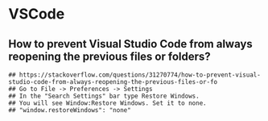 VSCode
======

## How to prevent Visual Studio Code from always reopening the previous files or folders?

    ## https://stackoverflow.com/questions/31270774/how-to-prevent-visual-studio-code-from-always-reopening-the-previous-files-or-fo
    ## Go to File -> Preferences -> Settings
    ## In the "Search Settings" bar type Restore Windows.
    ## You will see Window:Restore Windows. Set it to none.
    ## "window.restoreWindows": "none"
